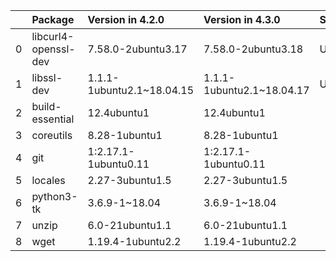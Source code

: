 <!-- markdown-link-check-disable -->

|    | Package              | Version in 4.2.0          | Version in 4.3.0          | Status   |
|---:|:---------------------|:--------------------------|:--------------------------|:---------|
|  0 | libcurl4-openssl-dev | 7.58.0-2ubuntu3.17        | 7.58.0-2ubuntu3.18        | UPDATED  |
|  1 | libssl-dev           | 1.1.1-1ubuntu2.1~18.04.15 | 1.1.1-1ubuntu2.1~18.04.17 | UPDATED  |
|  2 | build-essential      | 12.4ubuntu1               | 12.4ubuntu1               |          |
|  3 | coreutils            | 8.28-1ubuntu1             | 8.28-1ubuntu1             |          |
|  4 | git                  | 1:2.17.1-1ubuntu0.11      | 1:2.17.1-1ubuntu0.11      |          |
|  5 | locales              | 2.27-3ubuntu1.5           | 2.27-3ubuntu1.5           |          |
|  6 | python3-tk           | 3.6.9-1~18.04             | 3.6.9-1~18.04             |          |
|  7 | unzip                | 6.0-21ubuntu1.1           | 6.0-21ubuntu1.1           |          |
|  8 | wget                 | 1.19.4-1ubuntu2.2         | 1.19.4-1ubuntu2.2         |          |